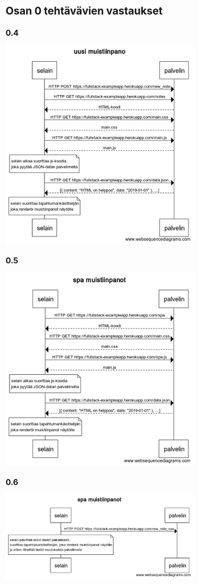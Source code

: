 # Osan 0 tehtävävien vastaukset
## 0.4
![uusimuistiinpano](https://github.com/akirataguchi115/fsrepo/blob/master/osa0/uusimuistiinpano.png)
## 0.5
![spamuistiinpanot](https://github.com/akirataguchi115/fsrepo/blob/master/osa0/spamuistiinpanot.png)
## 0.6
![uusispamuistiinpano](https://github.com/akirataguchi115/fsrepo/blob/master/osa0/uusispamuistiinpano.png)
